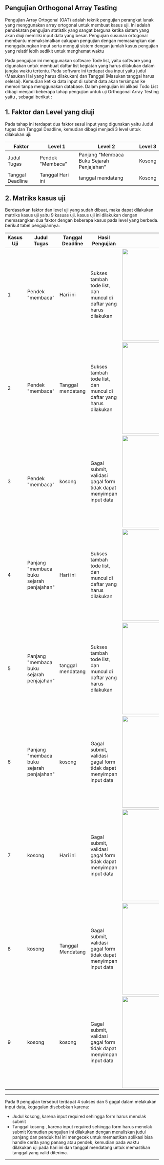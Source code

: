 ## Pengujian Orthogonal Array Testing

Pengujian Array Ortogonal (OAT) adalah teknik pengujian perangkat lunak yang
menggunakan array ortogonal untuk membuat kasus uji. Ini adalah pendekatan
pengujian statistik yang sangat berguna ketika sistem yang akan diuji memiliki input
data yang besar. Pengujian susunan ortogonal membantu memaksimalkan cakupan
pengujian dengan memasangkan dan menggabungkan input serta menguji sistem dengan
jumlah kasus pengujian yang relatif lebih sedikit untuk menghemat waktu

Pada pengujian ini menggunakan software Tode list, yaitu software yang digunakan untuk membuat daftar list kegiatan yang harus dilakukan dalam jangka waktu tertentu. Pada software ini  terdapat dua input yaitu judul (Masukan Hal yang harus dilakukan) dan Tanggal (Masukan tanggal harus selesai). Kemudian ketika data input di submit data akan tersimpan ke memori tanpa menggunakan database. 
Dalam pengujian ini alikasi Todo List dibagi menjadi beberapa tahap pengujian untuk uji Orthogonal Array Testing yaitu , sebagai berikut :

## 1.	Faktor dan Level yang diuji
Pada tahap ini terdapat dua faktor sesui input yang digunakan yaitu Judul  tugas dan Tanggal Deadline, kemudian dibagi menjadi 3 level untuk dilakukan uji:

| Faktor          | Level 1            | Level 2                                   | Level 3    |
|-----------------|--------------------|-------------------------------------------|------------|
| Judul Tugas     | Pendek "Membaca"   | Panjang "Membaca Buku Sejarah Penjajahan" | Kosong     |
| Tanggal Deadline| Tanggal Hari ini   | tanggal mendatang                         | Kosong     |

## 2. Matriks kasus uji
   Berdasarkan faktor dan level uji yang sudah dibuat, maka dapat dilakukan matriks kasus uji yaitu 9 kasuas uji. kasus uji ini dilakukan dengan memasangkan dua faktor dengan beberapa kasus pada level yang berbeda. berikut tabel pengujiannya:
   
|Kasus Uji | Judul Tugas                              | Tanggal Deadline  | Hasil Pengujian                                                   | Hasil         |
|----------|------------------------------------------|-------------------|-------------------------------------------------------------------|---------------|
| 1        |Pendek "membaca"                          | Hari ini          | Sukses tambah tode list, dan muncul di daftar yang harus dilakukan|  <img width="300" src="https://github.com/user-attachments/assets/b212b9b4-93c4-4cc0-b8ea-f40880066071" /> |
| 2        |Pendek "membaca"                          | Tanggal mendatang | Sukses tambah tode list, dan muncul di daftar yang harus dilakukan| <img width="300" src="https://github.com/user-attachments/assets/8a0c171a-107e-4e2e-b5e1-7ad93cd86df8" /> |
| 3        |Pendek "membaca"                          | kosong            | Gagal submit, validasi gagal form tidak dapat menyimpan input data| <img width="300" src="https://github.com/user-attachments/assets/626485af-6810-4d90-8abf-0db5161fd6cb" /> |
| 4        |Panjang "membaca buku sejarah penjajahan" | Hari ini          | Sukses tambah tode list, dan muncul di daftar yang harus dilakukan| <img width="300" src="https://github.com/user-attachments/assets/3ad87555-4a5a-45e1-add7-3581966fd512" /> |
| 5        |Panjang "membaca buku sejarah penjajahan" | tanggal mendatang | Sukses tambah tode list, dan muncul di daftar yang harus dilakukan| <img width="300" src="https://github.com/user-attachments/assets/e1299f19-463e-4fff-92ae-ac28d3dba721" /> |
| 6        |Panjang "membaca buku sejarah penjajahan" | kosong            | Gagal submit, validasi gagal form tidak dapat menyimpan input data| <img width="300" src="https://github.com/user-attachments/assets/c471dcf0-2721-48b1-9172-6a5a3e62def3" /> |
| 7        |kosong                                    | Hari ini          | Gagal submit, validasi gagal form tidak dapat menyimpan input data| <img width="300" src="https://github.com/user-attachments/assets/46488826-c892-4986-ae7d-1eac6f47a771" /> |
| 8        |kosong                                    | Tanggal Mendatang | Gagal submit, validasi gagal form tidak dapat menyimpan input data| <img width="300" src="https://github.com/user-attachments/assets/ecd3e623-f41a-4936-bacd-59f8a74963af" /> |
| 9        |kosong                                    | kosong            | Gagal submit, validasi gagal form tidak dapat menyimpan input data| <img width="300" src="https://github.com/user-attachments/assets/83ae78d3-c378-4a0e-821c-38e2ee5f9ffe" /> |

---
Pada 9 pengujian tersebut terdapat 4 sukses dan 5 gagal dalam melakukan input data, kegagalan disebebkan karena:
- Judul kosong, karena input required sehingga form harus menolak submit
- Tanggal kosong , karena input required sehingga form harus menolak submit
Kemudian pengujian ini dilakukan dengan menuliskan judul panjang dan penduk hal ini mengecek untuk memastikan aplikasi bisa handle cerita yang panang atau pendek, kemudian pada waktu dilakukan uji pada hari ini dan tanggal mendatang untuk memastikan tanggal yang valid diterima.
---
